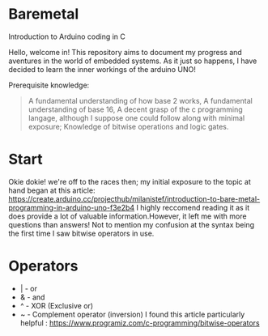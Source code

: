 # Baremetal
Introduction to Arduino coding in C 

Hello, welcome in! This repository aims to document my progress and aventures in the world of embedded systems. As it just so happens, I have decided to learn the inner workings of the arduino UNO!

Prerequisite knowledge:
> A fundamental understanding of how base 2 works,
> A fundamental understanding of base 16,
> A decent grasp of the c programming langage, although I suppose one could follow along with minimal exposure;
> Knowledge of bitwise operations and logic gates.

# Start
Okie dokie! we're off to the races then; my initial exposure to the topic at hand began at this article: https://create.arduino.cc/projecthub/milanistef/introduction-to-bare-metal-programming-in-arduino-uno-f3e2b4 
I highly reccomend reading it as it does provide a lot of valuable information.However, it left me with more questions than answers! Not to mention my confusion at the syntax being the first time I saw bitwise operators in use. 

# Operators
* | - or
* & - and
* ^ - XOR (Exclusive or) 
* ~ - Complement operator (inversion)
  I found this article particularly helpful : https://www.programiz.com/c-programming/bitwise-operators 

